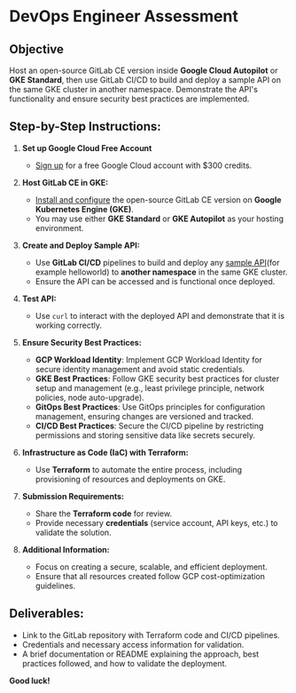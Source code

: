 # DevOps Engineer Assessment

## Objective
Host an open-source GitLab CE version inside **Google Cloud Autopilot** or **GKE Standard**, then use GitLab CI/CD to build and deploy a sample API on the same GKE cluster in another namespace. Demonstrate the API's functionality and ensure security best practices are implemented.

## Step-by-Step Instructions:

1. **Set up Google Cloud Free Account**  
   - [Sign up](https://cloud.google.com/free/?hl=en) for a free Google Cloud account with $300 credits.

2. **Host GitLab CE in GKE:**  
   - [Install and configure](https://docs.gitlab.com/charts/) the open-source GitLab CE version on **Google Kubernetes Engine (GKE)**.  
   - You may use either **GKE Standard** or **GKE Autopilot** as your hosting environment.

3. **Create and Deploy Sample API:**  
   - Use **GitLab CI/CD** pipelines to build and deploy any [sample API](https://cloud.google.com/kubernetes-engine/docs/samples/container-helloapp-deployment)(for example helloworld) to **another namespace** in the same GKE cluster.  
   - Ensure the API can be accessed and is functional once deployed.

4. **Test API:**  
   - Use `curl` to interact with the deployed API and demonstrate that it is working correctly.

5. **Ensure Security Best Practices:**
   - **GCP Workload Identity**: Implement GCP Workload Identity for secure identity management and avoid static credentials.
   - **GKE Best Practices**: Follow GKE security best practices for cluster setup and management (e.g., least privilege principle, network policies, node auto-upgrade).
   - **GitOps Best Practices**: Use GitOps principles for configuration management, ensuring changes are versioned and tracked.
   - **CI/CD Best Practices**: Secure the CI/CD pipeline by restricting permissions and storing sensitive data like secrets securely.

6. **Infrastructure as Code (IaC) with Terraform:**  
   - Use **Terraform** to automate the entire process, including provisioning of resources and deployments on GKE.

7. **Submission Requirements:**
   - Share the **Terraform code** for review.
   - Provide necessary **credentials** (service account, API keys, etc.) to validate the solution.

8. **Additional Information:**  
   - Focus on creating a secure, scalable, and efficient deployment.
   - Ensure that all resources created follow GCP cost-optimization guidelines.

## Deliverables:
- Link to the GitLab repository with Terraform code and CI/CD pipelines.
- Credentials and necessary access information for validation.
- A brief documentation or README explaining the approach, best practices followed, and how to validate the deployment.

**Good luck!**
